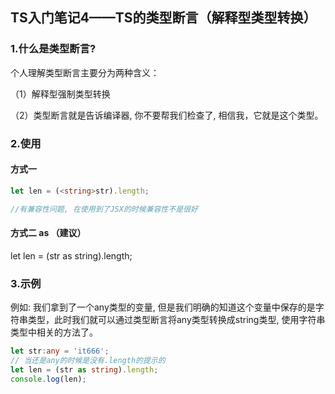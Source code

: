 ## TS入门笔记4——TS的类型断言（解释型类型转换）												


### 1.什么是类型断言?

个人理解类型断言主要分为两种含义：

（1）解释型强制类型转换

（2）类型断言就是告诉编译器, 你不要帮我们检查了, 相信我，它就是这个类型。

### 2.使用

#### 方式一

```typescript
let len = (<string>str).length;

//有兼容性问题, 在使用到了JSX的时候兼容性不是很好
```



#### 方式二 as （建议）

let len = (str as string).length;

### 3.示例

例如: 我们拿到了一个any类型的变量, 但是我们明确的知道这个变量中保存的是字符串类型，此时我们就可以通过类型断言将any类型转换成string类型, 使用字符串类型中相关的方法了。

```typescript
let str:any = 'it666';
// 当还是any的时候是没有.length的提示的
let len = (str as string).length;
console.log(len);
```

